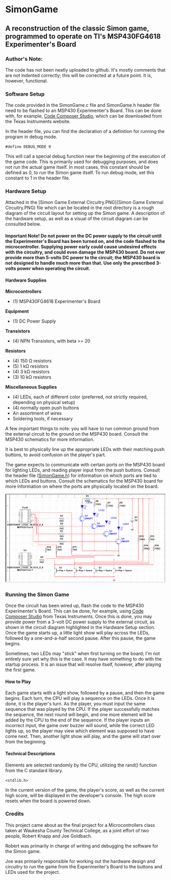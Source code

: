 # SimonGame

## A reconstruction of the classic Simon game, programmed to operate on TI's MSP430FG4618 Experimenter's Board

### Author's Note:

The code has not been neatly uploaded to github.  It's mostly comments that are not indented correctly; this will be corrected at a future point.  It is, however, functional.

### Software Setup

The code provided in the SimonGame.c file and SimonGame.h header file need to be flashed to an MSP430 Experimenter's Board.  This can be done with, for example, [Code Composer Studio](https://www.ti.com/design-resources/embedded-development/ccs-development-tools.html), which can be downloaded from the Texas Instruments website.

In the header file, you can find the declaration of a definition for running the program in debug mode.
```
#define DEBUG_MODE 0
```
This will call a special debug function near the beginning of the execution of the game code.  This is primarily used for debugging purposes, and does not run the actual game itself.  In most cases, this constant should be defined as 0, to run the Simon game itself.
To run debug mode, set this constant to 1 in the header file.

### Hardware Setup

Attached in the [Simon Game External Circuitry.PNG](Simon Game External Circuitry.PNG) file which can be located in the root directory is a rough diagram of the circuit layout for setting up the Simon game.  A description of the hardware setup, as well as a visual of the circuit diagram can be consulted below.

#### Important Note!  Do not power on the DC power supply to the circuit until the Experimenter's Board has been turned on, and the code flashed to the microcontroller.  Supplying power early could cause undesired effects with the circuitry, and could even damage the MSP430 board.  Do not ever provide more than 5-volts DC power to the circuit; the MSP430 board is not designed to handle much more than that.  Use only the prescribed 3-volts power when operating the circuit.

#### Hardware Supplies

**Microcontrollers**

- (1) MSP430FG4618 Experimenter's Board

**Equipment**

- (1) DC Power Supply

**Transistors**

- (4) NPN Transistors, with beta >= 20

**Resistors**

- (4) 150 Ω resistors
- (5) 1 kΩ resistors
- (4) 3 kΩ resistors
- (3) 10 kΩ resistors

**Miscellaneous Supplies**

- (4) LEDs, each of different color (preferred, not strictly required, depending on physical setup)
- (4) normally open push buttons
- An assortment of wires
- Soldering tools, if necessary

A few important things to note:  you will have to run common ground from the external circuit to the ground on the MSP430 board.  Consult the MSP430 schematics for more information.

It is best to physically line up the appropriate LEDs with their matching push buttons, to avoid confusion on the player's part.

The game expects to communicate with certain ports on the MSP430 board for lighting LEDs, and reading player input from the push buttons.  Consult the header file ([SimonGame.h](SimonGame.h)) for information on which ports are tied to which LEDs and buttons.  Consult the schematics for the MSP430 board for more information on where the ports are physically located on the board.

![Simon Game Circuit Diagram](https://github.com/violetRob/SimonGame/blob/main/Simon%20Game%20External%20Circuitry.PNG)

### Running the Simon Game

Once the circuit has been wired up, flash the code to the MSP430 Experimenter's Board.  This can be done, for example, using [Code Composer Studio](https://www.ti.com/design-resources/embedded-development/ccs-development-tools.html) from Texas Instruments.  Once this is done, you may provide power from a 3-volt DC power supply to the external circuit, as shown in the circuit diagram highlighted in the Hardware Setup section.  Once the game starts up, a little light show will play across the LEDs, followed by a one-and-a-half second pause.  After this pause, the game begins.

Sometimes, two LEDs may "stick" when first turning on the board; I'm not entirely sure yet why this is the case.  It may have something to do with the startup process.  It is an issue that will resolve itself, however, after playing the first game.

#### How to Play

Each game starts with a light show, followed by a pause, and then the game begins.  Each turn, the CPU will play a sequence on the LEDs.  Once it is done, it is the player's turn.  As the player, you must input the same sequence that was played by the CPU.  If the player successfully matches the sequence, the next round will begin, and one more element will be added by the CPU to the end of the sequence.  If the player inputs an incorrect input, the game over buzzer will sound, while the correct LED lights up, so the player may view which element was supposed to have come next.  Then, another light show will play, and the game will start over from the beginning.

#### Technical Descriptions

Elements are selected randomly by the CPU, utilizing the rand() function from the C standard library.
```
<stdlib.h>
```

In the current version of the game, the player's score, as well as the current high score, will be displayed in the developer's console.  The high score resets when the board is powered down.

### Credits
This project came about as the final project for a Microcontrollers class taken at Waukesha County Technical College, as a joint effort of two people, Robert Knapp and Joe Goldbach.

Robert was primarily in charge of writing and debugging the software for the Simon game.

Joe was primarily responsible for working out the hardware design and circuitry to run the game from the Experimenter's Board to the buttons and LEDs used for the project.
